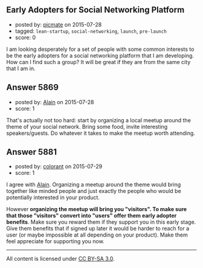 ## Early Adopters for Social Networking Platform

- posted by: [picmate](https://stackexchange.com/users/268327/picmate) on 2015-07-28
- tagged: `lean-startup`, `social-networking`, `launch`, `pre-launch`
- score: 0

I am looking desperately for a set of people with some common interests to be the early adopters for a social networking platform that I am developing. How can I find such a group? It will be great if they are from the same city that I am in.


## Answer 5869

- posted by: [Alain](https://stackexchange.com/users/21866/alain) on 2015-07-28
- score: 1

That's actually not too hard: start by organizing a local meetup around the theme of your social network. Bring some food, invite interesting speakers/guests. Do whatever it takes to make the meetup worth attending.


## Answer 5881

- posted by: [colorant](https://stackexchange.com/users/6702482/colorant) on 2015-07-29
- score: 1

<p>I agree with <a href="https://startups.stackexchange.com/a/5869/5313">Alain</a>. Organizing a meetup around the theme would bring together like minded people and just exactly the people who would be potentially interested in your product. </p>

<p>However <strong>organizing the meetup will bring you "visitors". To make sure that those "visitors" convert into "users" offer them early adopter benefits</strong>. Make sure you reward them if they support you in this early stage. Give them benefits that if signed up later it would be harder to reach for a user (or maybe impossible at all depending on your product). Make them feel appreciate for supporting you now. </p>




---

All content is licensed under [CC BY-SA 3.0](https://creativecommons.org/licenses/by-sa/3.0/).

